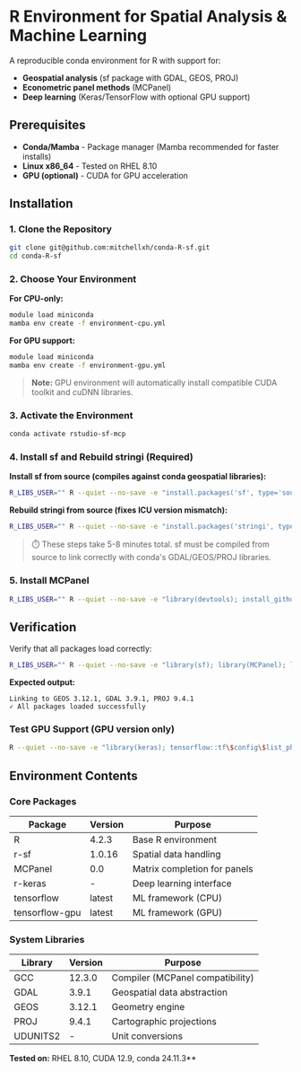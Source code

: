 # R Environment for Spatial Analysis & Machine Learning

A reproducible conda environment for R with support for:
- **Geospatial analysis** (sf package with GDAL, GEOS, PROJ)
- **Econometric panel methods** (MCPanel)
- **Deep learning** (Keras/TensorFlow with optional GPU support)

## Prerequisites

- **Conda/Mamba** - Package manager (Mamba recommended for faster installs)
- **Linux x86_64** - Tested on RHEL 8.10
- **GPU (optional)** - CUDA for GPU acceleration

## Installation

### 1. Clone the Repository

```bash
git clone git@github.com:mitchellxh/conda-R-sf.git
cd conda-R-sf
```

### 2. Choose Your Environment

**For CPU-only:**
```bash
module load miniconda
mamba env create -f environment-cpu.yml
```

**For GPU support:**
```bash
module load miniconda 
mamba env create -f environment-gpu.yml
```

> **Note:** GPU environment will automatically install compatible CUDA toolkit and cuDNN libraries.

### 3. Activate the Environment

```bash
conda activate rstudio-sf-mcp
```

### 4. Install sf and Rebuild stringi (Required)

**Install sf from source (compiles against conda geospatial libraries):**
```bash
R_LIBS_USER="" R --quiet --no-save -e "install.packages('sf', type='source', repos='https://cloud.r-project.org')"
```

**Rebuild stringi from source (fixes ICU version mismatch):**
```bash
R_LIBS_USER="" R --quiet --no-save -e "install.packages('stringi', type='source', repos='https://cloud.r-project.org')"
```

> ⏱️ These steps take 5-8 minutes total. sf must be compiled from source to link correctly with conda's GDAL/GEOS/PROJ libraries.

### 5. Install MCPanel

```bash
R_LIBS_USER="" R --quiet --no-save -e "library(devtools); install_github('susanathey/MCPanel', force=TRUE)"
```

## Verification

Verify that all packages load correctly:

```bash
R_LIBS_USER="" R --quiet --no-save -e "library(sf); library(MCPanel); library(keras); cat('✓ All packages loaded successfully\n')"
```

**Expected output:**
```
Linking to GEOS 3.12.1, GDAL 3.9.1, PROJ 9.4.1
✓ All packages loaded successfully
```

### Test GPU Support (GPU version only)

```bash
R --quiet --no-save -e "library(keras); tensorflow::tf\$config\$list_physical_devices('GPU')"
```

## Environment Contents

### Core Packages

| Package | Version | Purpose |
|---------|---------|---------|
| R | 4.2.3 | Base R environment |
| r-sf | 1.0.16 | Spatial data handling |
| MCPanel | 0.0 | Matrix completion for panels |
| r-keras | - | Deep learning interface |
| tensorflow | latest | ML framework (CPU) |
| tensorflow-gpu | latest | ML framework (GPU) |

### System Libraries

| Library | Version | Purpose |
|---------|---------|---------|
| GCC | 12.3.0 | Compiler (MCPanel compatibility) |
| GDAL | 3.9.1 | Geospatial data abstraction |
| GEOS | 3.12.1 | Geometry engine |
| PROJ | 9.4.1 | Cartographic projections |
| UDUNITS2 | - | Unit conversions |



**Tested on:** RHEL 8.10, CUDA 12.9, conda 24.11.3**
